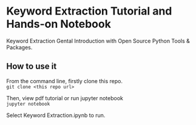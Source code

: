# Keyword Extraction Tutorial and Hands-on Notebook
Keyword Extraction Gental Introduction with Open Source Python Tools & Packages. 

## How to use it   
From the command line, firstly clone this repo.  
`git clone <this repo url>`   

Then, view pdf tutorial or run jupyter notebook  
`jupyter notebook`   

Select Keyword Extraction.ipynb to run.   

